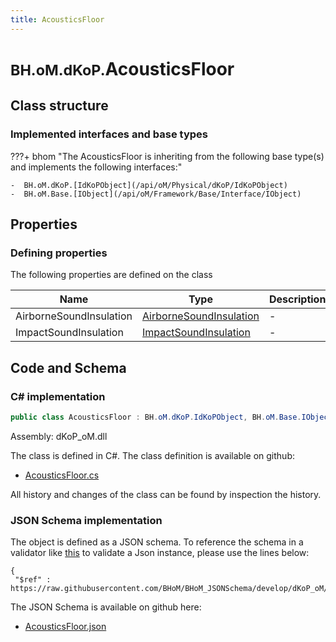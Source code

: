 ```yaml
---
title: AcousticsFloor
---
```


# <small>BH.oM.dKoP.</small>**AcousticsFloor**



## Class structure

### Implemented interfaces and base types

???+ bhom "The AcousticsFloor is inheriting from the following base type(s) and implements the following interfaces:"

    -  BH.oM.dKoP.[IdKoPObject](/api/oM/Physical/dKoP/IdKoPObject)
    -  BH.oM.Base.[IObject](/api/oM/Framework/Base/Interface/IObject)


## Properties



### Defining properties

The following properties are defined on the class

| Name             | Type             | Description      | Quantity         |
|------------------|------------------|------------------|------------------|
| AirborneSoundInsulation | [AirborneSoundInsulation](/api/oM/Physical/dKoP/Perfomance/AirborneSoundInsulation) | - | - |
| ImpactSoundInsulation | [ImpactSoundInsulation](/api/oM/Physical/dKoP/Perfomance/ImpactSoundInsulation) | - | - |


## Code and Schema

### C# implementation

``` C# title="C#"
public class AcousticsFloor : BH.oM.dKoP.IdKoPObject, BH.oM.Base.IObject
```

Assembly: dKoP_oM.dll

The class is defined in C#. The class definition is available on github:

- [AcousticsFloor.cs](https://github.com/BHoM/dKoP_Toolkit/blob/develop/dKoP_oM/Perfomance\AcousticsFloor.cs)

All history and changes of the class can be found by inspection the history.
### JSON Schema implementation

The object is defined as a JSON schema. To reference the schema in a validator like [this](https://www.jsonschemavalidator.net/) to validate a Json instance, please use the lines below:

``` { .json .copy .select } title="JSON Schema"
{
 "$ref" : https://raw.githubusercontent.com/BHoM/BHoM_JSONSchema/develop/dKoP_oM/AcousticsFloor.json}
```

The JSON Schema is available on github here:

- [AcousticsFloor.json](https://github.com/BHoM/BHoM_JSONSchema/blob/develop/dKoP_oM/AcousticsFloor.json)
